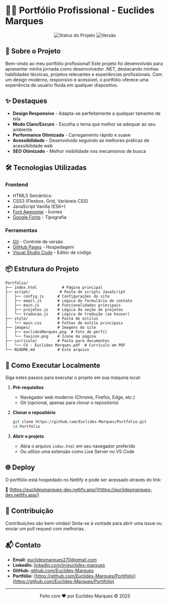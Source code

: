 # 👨‍💻 Portfólio Profissional - Euclides Marques

<div align="center">
  <img src="https://img.shields.io/badge/Status-Em%20Desenvolvimento-yellow" alt="Status do Projeto">
  <img src="https://img.shields.io/badge/Versão-1.0.0-green" alt="Versão">
</div>

## 🚀 Sobre o Projeto

Bem-vindo ao meu portfólio profissional! Este projeto foi desenvolvido para apresentar minha jornada como desenvolvedor .NET, destacando minhas habilidades técnicas, projetos relevantes e experiências profissionais. Com um design moderno, responsivo e acessível, o portfólio oferece uma experiência de usuário fluida em qualquer dispositivo.

## ✨ Destaques

- **Design Responsivo** - Adapta-se perfeitamente a qualquer tamanho de tela
- **Modo Claro/Escuro** - Escolha o tema que melhor se adequar ao seu ambiente
- **Performance Otimizada** - Carregamento rápido e suave
- **Acessibilidade** - Desenvolvido seguindo as melhores práticas de acessibilidade web
- **SEO Otimizado** - Melhor visibilidade nos mecanismos de busca

## 🛠️ Tecnologias Utilizadas

### Frontend
- HTML5 Semântico
- CSS3 (Flexbox, Grid, Variáveis CSS)
- JavaScript Vanilla (ES6+)
- [Font Awesome](https://fontawesome.com/) - Ícones
- [Google Fonts](https://fonts.google.com/) - Tipografia

### Ferramentas
- [Git](https://git-scm.com/) - Controle de versão
- [GitHub Pages](https://pages.github.com/) - Hospedagem
- [Visual Studio Code](https://code.visualstudio.com/) - Editor de código

## 📦 Estrutura do Projeto

```
Portfolio/
├── index.html           # Página principal
├── script/             # Pasta de scripts JavaScript
│   ├── config.js      # Configurações do site
│   ├── email.js       # Lógica do formulário de contato
│   ├── main.js        # Funcionalidades principais
│   ├── projetos.js    # Lógica da seção de projetos
│   └── traducao.js    # Lógica de tradução (se houver)
├── style/             # Pasta de estilos
│   └── main.css       # Folhas de estilo principais
├── images/            # Imagens do site
│   ├── euclidesMarques.png  # Foto de perfil
│   └── favicon.png    # Ícone da página
├── curriculo/         # Pasta para documentos
│   └── CV - Euclides Marques.pdf  # Currículo em PDF
└── README.md          # Este arquivo
```

## 🚀 Como Executar Localmente

Siga estes passos para executar o projeto em sua máquina local:

1. **Pré-requisitos**
   - Navegador web moderno (Chrome, Firefox, Edge, etc.)
   - Git (opcional, apenas para clonar o repositório)

2. **Clonar o repositório**
   ```bash
   git clone https://github.com/Euclides-Marques/Portfolio.git
   cd Portfolio
   ```

3. **Abrir o projeto**
   - Abra o arquivo `index.html` em seu navegador preferido
   - Ou utilize uma extensão como Live Server no VS Code

## 🌐 Deploy

O portfólio está hospedado no Netlify e pode ser acessado através do link:

🔗 [https://euclidesmarques-dev.netlify.app/](https://euclidesmarques-dev.netlify.app/)

## 🤝 Contribuição

Contribuições são bem-vindas! Sinta-se à vontade para abrir uma issue ou enviar um pull request com melhorias.

## 📬 Contato

- **Email:** [euclidesmarques270@gmail.com](mailto:euclidesmarques270@gmail.com)
- **LinkedIn:** [linkedin.com/in/euclides-marques](https://linkedin.com/in/euclides-marques)
- **GitHub:** [github.com/Euclides-Marques](https://github.com/Euclides-Marques)
- **Portfólio:** [https://github.com/Euclides-Marques/Portifolio](https://github.com/Euclides-Marques/Portifolio)

---

<div align="center">
  Feito com ❤️ por Euclides Marques © 2025
</div>